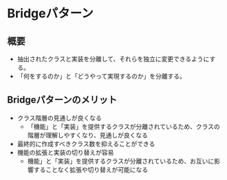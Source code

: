 # Bridgeパターン

## 概要
- 抽出されたクラスと実装を分離して、それらを独立に変更できるようにする。
- 「何をするのか」と「どうやって実現するのか」を分離する。


## Bridgeパターンのメリット
- クラス階層の見通しが良くなる
  - 「機能」と「実装」を提供するクラスが分離されているため、クラスの階層が理解しやすくなり、見通しが良くなる
- 最終的に作成すべきクラス数を抑えることができる
- 機能の拡張と実装の切り替えが容易
  - 機能」と「実装」を提供するクラスが分離されているため、お互いに影響することなく拡張や切り替えが可能になる


